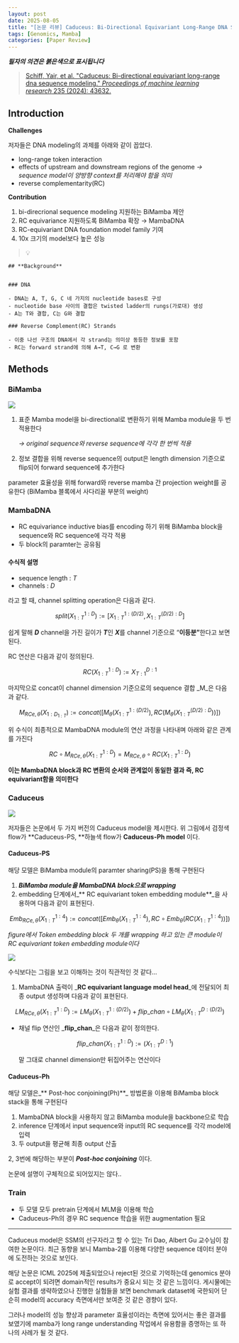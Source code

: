 ```yaml
---
layout: post
date: 2025-08-05
title: "[논문 리뷰] Caduceus: Bi-Directional Equivariant Long-Range DNA Sequence Modeling"
tags: [Genomics, Mamba]
categories: [Paper Review]
---
```


<span class="notion-red">_**필자의 의견은 붉은색으로 표시됩니다**_</span>


> [Schiff, Yair, et al. "Caduceus: Bi-directional equivariant long-range dna sequence modeling." ](https://pmc.ncbi.nlm.nih.gov/articles/PMC12189541/)[_Proceedings of machine learning research_](https://pmc.ncbi.nlm.nih.gov/articles/PMC12189541/)[ 235 (2024): 43632.](https://pmc.ncbi.nlm.nih.gov/articles/PMC12189541/)



## Introduction


**Challenges**


저자들은 DNA modeling의 과제를 아래와 같이 꼽았다.

- long-range token interaction
- effects of upstream and downstream regions of the genome 
_→ sequence model이 양방향 context를 처리해야 함을 의미_
- reverse complementarity(RC)

**Contribution**

1. bi-direcrional sequence modeling 지원하는 BiMamba 제안
1. RC equivariance 지원하도록 BiMamba 확장 → MambaDNA
1. RC-equivariant DNA foundation model family 기여
1. 10x 크기의 model보다 높은 성능

> 💡 


	## **Background**


	### DNA

	- DNA는 A, T, G, C 네 가지의 nucleotide bases로 구성
	- nucleotide base 사이의 결합은 twisted ladder의 rungs(가로대) 생성
	- A는 T와 결합, C는 G와 결합

	### Reverse Complement(RC) Strands

	- 이중 나선 구조의 DNA에서 각 strand는 의미상 동등한 정보를 포함
	- RC는 forward strand에 의해 A→T, C→G 로 변환


## Methods



### BiMamba


![](https://prod-files-secure.s3.us-west-2.amazonaws.com/542b861c-36a8-4051-84e5-8804b6728dba/2c247d59-7815-4980-99f0-8f0d21f445a7/image.png?X-Amz-Algorithm=AWS4-HMAC-SHA256&X-Amz-Content-Sha256=UNSIGNED-PAYLOAD&X-Amz-Credential=ASIAZI2LB466QUBPX4CY%2F20251011%2Fus-west-2%2Fs3%2Faws4_request&X-Amz-Date=20251011T190055Z&X-Amz-Expires=3600&X-Amz-Security-Token=IQoJb3JpZ2luX2VjEHMaCXVzLXdlc3QtMiJGMEQCIHjWw4Ohea9vr%2BbSEIAEa%2BDAdz5kXl0VxE1bT0Fc6fVyAiB8Iqq2%2Bbtkw8FvOYbrjl%2F%2B4pu0zHjfcyM1pjMpVENhUSr%2FAwgcEAAaDDYzNzQyMzE4MzgwNSIMhntbfYWIinndRVjXKtwDCxkkZ9YQg938Ua%2BecIWvuzWyRr88AYhGrhaCvyvd3yzd2nZQWSZ4WhFgpDVk4%2FXq2bZ0bZ61sEKkXGki8t2JPp4UQUfUPh0DsnIf0aIZivw5Qdp9jHf0NREeYJOKDiZdhUYMvwZeo83lqixn%2FRtUClpz4EVFfqL6%2FepzhwP1sVg96aF1AROFo2CvqLE4F1JUEizy7S7yXzfPBs%2FgIo8ZUYh%2BqWNo77IbvUGrz8ij9YLwW6MdxKIquw%2Fk8RW8FtlxOVGXWjWBdDempcqc1wR9DCLh%2B%2FxL9VHOKHRw%2BUbrcUZyDbTSCuF3mQm77888YnVSkLuoNEyTpF45TZpSCpZWLJVkKK2SvQ6BzV9Oi2mieMR89Se86O4%2BDjHfsAORhBPj%2BVY%2BcOfuk62l%2FGc250SGRfDh02w1lbE6W6N5UXyiWtIJfYlGo7HgCaV8ePQZCCcHv4IQTd72bnxOtCdOtyGBFfdF%2B8Qa13Gt6jYkrfB1flB9jWNonh9wmC%2B0HvfhWeeVFy3eqXVciaO7%2B%2BWeLa19y0HeZoTG87DY4oUTvVYnBeN7%2B9AjA8mWCfaL1KvIHWl%2B69hgilElpQtqHSPyEa3aOS34bK1fmvIgbrcpXQhMXxmbO9NNLOttWExXSugw5sqqxwY6pgFPXOMN%2BHOQcetWrm7T4n72%2FeKsTxipRQIUTlJkfEGa78RXJkHrXmAeUzQNOHeURtrTxym5oRaUBZu%2B7VOa0VtRYPs1dJEpiIqDPCnYw236cVikimZNIpCu%2BueYEEPzyMsY48gsycOP8wrOSpoCtIJlOLDB3aaiCiwzgerqu7GjBTmYlybXYliMNrNgx4eSZoQMPLAyPEQuBwsAxMZFKjxK8%2BThyWHK&X-Amz-Signature=8a54e9c38c34e736c32867cafcdbd4a2d4b35f72ef5f544c5ce4bc0826b32385&X-Amz-SignedHeaders=host&x-amz-checksum-mode=ENABLED&x-id=GetObject)

1. 표준 Mamba model을 bi-directional로 변환하기 위해 Mamba module을 두 번 적용한다

	_→ original sequence와 reverse sequence에 각각 한 번씩 적용_

1. 정보 결합을 위해 reverse sequence의 output은 length dimension 기준으로 flip되어 forward sequence에 추가한다

parameter 효율성을 위해 forward와 reverse mamba 간 projection weight를 공유한다 (BiMamba 블록에서 사다리꼴 부분의 weight)



### MambaDNA

- RC equivariance inductive bias를 encoding 하기 위해 BiMamba block을 sequence와 RC sequence에 각각 적용
- 두 block의 paramter는 공유됨


#### 수식적 설명

- sequence length : _T_
- channels : _D_

라고 할 때,  channel splitting operation은 다음과 같다.


$$
split(X^{1:D}_{1:T}):=[X^{1:(D/2)}_{1:T},X^{(D/2):D}_{1:T}]
$$


<span class="notion-red">쉽게 말해 </span><span class="notion-red">_**D**_</span><span class="notion-red"> channel을 가진 길이가 </span><span class="notion-red">_**T**_</span><span class="notion-red">인 </span><span class="notion-red">_**X**_</span><span class="notion-red">를 channel 기준으로 “</span><span class="notion-red">**이등분”**</span><span class="notion-red">한다고 보면 된다.</span>


RC 연산은 다음과 같이 정의된다.


$$
RC(X^{1:D}_{1:T}):=X^{D:1}_{T:1}
$$


마지막으로 concat이 channel dimension 기준으로의 sequence 결합 _M_은 다음과 같다.


$$
M_{RCe,\theta}(X_{1:D_{1:T}}):=concat([M_{\theta}(X^{1:(D/2)}_{1:T}),RC(M_{\theta}(X^{(D/2):D}_{1:T}))])
$$


위 수식이 최종적으로 MambaDNA module의 연산 과정을 나타내며 아래와 같은 관계를 가진다


$$
RC\circ M_{RCe,\theta}(X^{1:D}_{1:T}) = M_{RCe,\theta} \circ RC(X^{1:D}_{1:T})
$$


**이는 MambaDNA block과 RC 변환의 순서와 관계없이 동일한 결과 즉, RC equivariant함을 의미한다**



### Caduceus


![](https://prod-files-secure.s3.us-west-2.amazonaws.com/542b861c-36a8-4051-84e5-8804b6728dba/f94a60d7-8145-473b-aef9-7c68d3ec604a/image.png?X-Amz-Algorithm=AWS4-HMAC-SHA256&X-Amz-Content-Sha256=UNSIGNED-PAYLOAD&X-Amz-Credential=ASIAZI2LB466QUBPX4CY%2F20251011%2Fus-west-2%2Fs3%2Faws4_request&X-Amz-Date=20251011T190055Z&X-Amz-Expires=3600&X-Amz-Security-Token=IQoJb3JpZ2luX2VjEHMaCXVzLXdlc3QtMiJGMEQCIHjWw4Ohea9vr%2BbSEIAEa%2BDAdz5kXl0VxE1bT0Fc6fVyAiB8Iqq2%2Bbtkw8FvOYbrjl%2F%2B4pu0zHjfcyM1pjMpVENhUSr%2FAwgcEAAaDDYzNzQyMzE4MzgwNSIMhntbfYWIinndRVjXKtwDCxkkZ9YQg938Ua%2BecIWvuzWyRr88AYhGrhaCvyvd3yzd2nZQWSZ4WhFgpDVk4%2FXq2bZ0bZ61sEKkXGki8t2JPp4UQUfUPh0DsnIf0aIZivw5Qdp9jHf0NREeYJOKDiZdhUYMvwZeo83lqixn%2FRtUClpz4EVFfqL6%2FepzhwP1sVg96aF1AROFo2CvqLE4F1JUEizy7S7yXzfPBs%2FgIo8ZUYh%2BqWNo77IbvUGrz8ij9YLwW6MdxKIquw%2Fk8RW8FtlxOVGXWjWBdDempcqc1wR9DCLh%2B%2FxL9VHOKHRw%2BUbrcUZyDbTSCuF3mQm77888YnVSkLuoNEyTpF45TZpSCpZWLJVkKK2SvQ6BzV9Oi2mieMR89Se86O4%2BDjHfsAORhBPj%2BVY%2BcOfuk62l%2FGc250SGRfDh02w1lbE6W6N5UXyiWtIJfYlGo7HgCaV8ePQZCCcHv4IQTd72bnxOtCdOtyGBFfdF%2B8Qa13Gt6jYkrfB1flB9jWNonh9wmC%2B0HvfhWeeVFy3eqXVciaO7%2B%2BWeLa19y0HeZoTG87DY4oUTvVYnBeN7%2B9AjA8mWCfaL1KvIHWl%2B69hgilElpQtqHSPyEa3aOS34bK1fmvIgbrcpXQhMXxmbO9NNLOttWExXSugw5sqqxwY6pgFPXOMN%2BHOQcetWrm7T4n72%2FeKsTxipRQIUTlJkfEGa78RXJkHrXmAeUzQNOHeURtrTxym5oRaUBZu%2B7VOa0VtRYPs1dJEpiIqDPCnYw236cVikimZNIpCu%2BueYEEPzyMsY48gsycOP8wrOSpoCtIJlOLDB3aaiCiwzgerqu7GjBTmYlybXYliMNrNgx4eSZoQMPLAyPEQuBwsAxMZFKjxK8%2BThyWHK&X-Amz-Signature=0b800416fc23b57fe83fbc68da3c5b942caabe4b12228e6d5f5f5b1fa330e173&X-Amz-SignedHeaders=host&x-amz-checksum-mode=ENABLED&x-id=GetObject)


저자들은 논문에서 두 가지 버전의 Caduceus model을 제시한다. 위 그림에서 검정색 flow가 **Caduceus-PS, **하늘색 flow가 **Caduceus-Ph model** 이다.



#### Caduceus-PS


해당 모델은 BiMamba module의 paramter sharing(PS)을 통해 구현된다

1. _**BiMamba module을 MambaDNA block으로 wrapping**_
1. embedding 단계에서_** RC equivariant token embedding module**_을 사용하며 다음과 같이 표현된다.

$$
Emb_{RCe,\theta}(X^{1:4}_{1:T}):=concat([Emb_{\theta}(X^{1:4}_{1:T}),RC \circ Emb_{\theta}(RC(X^{1:4}_{1:T}))])
$$


_figure에서 Token embedding block 두 개를 wrapping 하고 있는 큰 module이 RC equivariant token embedding module이다_


![](https://prod-files-secure.s3.us-west-2.amazonaws.com/542b861c-36a8-4051-84e5-8804b6728dba/b175e4da-71eb-4e91-8c23-a06dabe673c9/image.png?X-Amz-Algorithm=AWS4-HMAC-SHA256&X-Amz-Content-Sha256=UNSIGNED-PAYLOAD&X-Amz-Credential=ASIAZI2LB466QUBPX4CY%2F20251011%2Fus-west-2%2Fs3%2Faws4_request&X-Amz-Date=20251011T190055Z&X-Amz-Expires=3600&X-Amz-Security-Token=IQoJb3JpZ2luX2VjEHMaCXVzLXdlc3QtMiJGMEQCIHjWw4Ohea9vr%2BbSEIAEa%2BDAdz5kXl0VxE1bT0Fc6fVyAiB8Iqq2%2Bbtkw8FvOYbrjl%2F%2B4pu0zHjfcyM1pjMpVENhUSr%2FAwgcEAAaDDYzNzQyMzE4MzgwNSIMhntbfYWIinndRVjXKtwDCxkkZ9YQg938Ua%2BecIWvuzWyRr88AYhGrhaCvyvd3yzd2nZQWSZ4WhFgpDVk4%2FXq2bZ0bZ61sEKkXGki8t2JPp4UQUfUPh0DsnIf0aIZivw5Qdp9jHf0NREeYJOKDiZdhUYMvwZeo83lqixn%2FRtUClpz4EVFfqL6%2FepzhwP1sVg96aF1AROFo2CvqLE4F1JUEizy7S7yXzfPBs%2FgIo8ZUYh%2BqWNo77IbvUGrz8ij9YLwW6MdxKIquw%2Fk8RW8FtlxOVGXWjWBdDempcqc1wR9DCLh%2B%2FxL9VHOKHRw%2BUbrcUZyDbTSCuF3mQm77888YnVSkLuoNEyTpF45TZpSCpZWLJVkKK2SvQ6BzV9Oi2mieMR89Se86O4%2BDjHfsAORhBPj%2BVY%2BcOfuk62l%2FGc250SGRfDh02w1lbE6W6N5UXyiWtIJfYlGo7HgCaV8ePQZCCcHv4IQTd72bnxOtCdOtyGBFfdF%2B8Qa13Gt6jYkrfB1flB9jWNonh9wmC%2B0HvfhWeeVFy3eqXVciaO7%2B%2BWeLa19y0HeZoTG87DY4oUTvVYnBeN7%2B9AjA8mWCfaL1KvIHWl%2B69hgilElpQtqHSPyEa3aOS34bK1fmvIgbrcpXQhMXxmbO9NNLOttWExXSugw5sqqxwY6pgFPXOMN%2BHOQcetWrm7T4n72%2FeKsTxipRQIUTlJkfEGa78RXJkHrXmAeUzQNOHeURtrTxym5oRaUBZu%2B7VOa0VtRYPs1dJEpiIqDPCnYw236cVikimZNIpCu%2BueYEEPzyMsY48gsycOP8wrOSpoCtIJlOLDB3aaiCiwzgerqu7GjBTmYlybXYliMNrNgx4eSZoQMPLAyPEQuBwsAxMZFKjxK8%2BThyWHK&X-Amz-Signature=5ce3596925378a49df197bb560e8e5ef80f832400d6c6b7a2218d010743e378a&X-Amz-SignedHeaders=host&x-amz-checksum-mode=ENABLED&x-id=GetObject)


<span class="notion-red">수식보다는 그림을 보고 이해하는 것이 직관적인 것 같다…</span>

1. MambaDNA 출력이 _**RC equivariant language model head**_에 전달되어 최종 output 생성하며 다음과 같이 표현된다.

$$
LM_{RCe,\theta}(X^{1:D}_{1:T}):= LM_{\theta}(X^{1:(D/2)}_{1:T})+flip\_chan\circ LM_{\theta}(X^{D:(D/2)}_{1:T})
$$

- 채널 flip 연산인 _**flip\_chan**_은 다음과 같이 정의한다.

	$$
	flip\_chan(X^{1:D}_{1:T}):=(X^{D:1}_{1:T})
	$$


	말 그대로 channel dimension만 뒤집어주는 연산이다



#### Caduceus-Ph


해당 모델은_** Post-hoc conjoining(Ph)**_ 방법론을 이용해 BiMamba block stack을 통해 구현된다

1. MambaDNA block을 사용하지 않고 BiMamba module을 backbone으로 학습
1. inference 단계에서 input sequence와 input의 RC sequence를 각각 model에 입력
1. 두 output을 평균해 최종 output 산출

2, 3번에 해당하는 부분이 _**Post-hoc conjoining**_ 이다.


<span class="notion-red">논문에 설명이 구체적으로 되어있지는 않다..</span>



### Train

- 두 모델 모두 pretrain 단계에서 MLM을 이용해 학습
- Caduceus-Ph의 경우 RC sequence 학습을 위한 augmentation 필요

---


<span class="notion-red">Caduceus model은 SSM의 선구자라고 할 수 있는 Tri Dao, Albert Gu 교수님이 참여한 논문이다. 최근 동향을 보니 Mamba-2를 이용해 다양한 sequence 데이터 분야에 도전하는 것으로 보인다.</span>


<span class="notion-red">해당 논문은 ICML 2025에 제출되었으나 reject된 것으로 기억하는데 genomics 분야로 accept이 되려면 domain적인 results가 중요시 되는 것 같은 느낌이다. 게시물에는 실험 결과를 생략하였으나 진행한 실험들을 보면 benchmark dataset에 국한되어 단순히 model의 accuracy 측면에서만 보여준 것 같은 경향이 있다.</span>


<span class="notion-red">그러나 model의 성능 향상과 parameter 효율성이라는 측면에 있어서는 좋은 결과를 보였기에 mamba가 long range understanding 작업에서 유용함을 증명하는 또 하나의 사례가 될 것 같다.</span>

